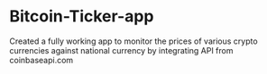 # Bitcoin-Ticker-app
Created a fully working app to monitor the prices of various crypto currencies against national currency by integrating API from coinbaseapi.com 
